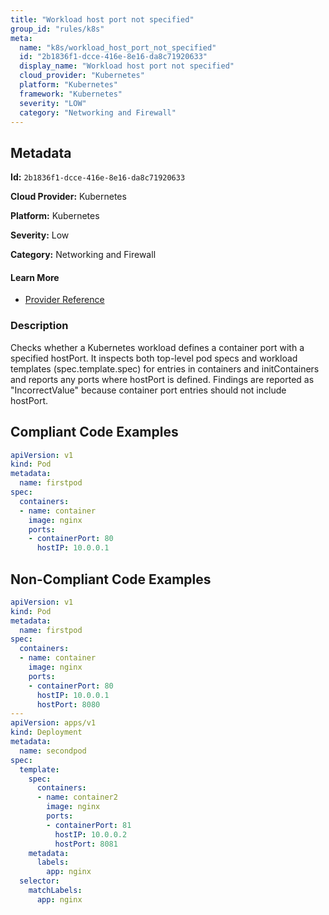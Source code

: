```yaml
---
title: "Workload host port not specified"
group_id: "rules/k8s"
meta:
  name: "k8s/workload_host_port_not_specified"
  id: "2b1836f1-dcce-416e-8e16-da8c71920633"
  display_name: "Workload host port not specified"
  cloud_provider: "Kubernetes"
  platform: "Kubernetes"
  framework: "Kubernetes"
  severity: "LOW"
  category: "Networking and Firewall"
---
```

## Metadata

**Id:** `2b1836f1-dcce-416e-8e16-da8c71920633`

**Cloud Provider:** Kubernetes

**Platform:** Kubernetes

**Severity:** Low

**Category:** Networking and Firewall

#### Learn More

 - [Provider Reference](https://kubernetes.io/docs/concepts/services-networking/connect-applications-service/#exposing-the-service)

### Description

 Checks whether a Kubernetes workload defines a container port with a specified hostPort. It inspects both top-level pod specs and workload templates (spec.template.spec) for entries in containers and initContainers and reports any ports where hostPort is defined. Findings are reported as "IncorrectValue" because container port entries should not include hostPort.


## Compliant Code Examples
```yaml
apiVersion: v1
kind: Pod
metadata:
  name: firstpod
spec:
  containers:
  - name: container
    image: nginx
    ports:
    - containerPort: 80
      hostIP: 10.0.0.1
```
## Non-Compliant Code Examples
```yaml
apiVersion: v1
kind: Pod
metadata:
  name: firstpod
spec:
  containers:
  - name: container
    image: nginx
    ports:
    - containerPort: 80
      hostIP: 10.0.0.1
      hostPort: 8080
---
apiVersion: apps/v1
kind: Deployment
metadata:
  name: secondpod
spec:
  template:
    spec:
      containers:
      - name: container2
        image: nginx
        ports:
        - containerPort: 81
          hostIP: 10.0.0.2
          hostPort: 8081
    metadata:
      labels:
        app: nginx
  selector:
    matchLabels:
      app: nginx

```
